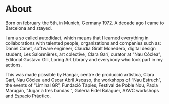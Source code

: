 # About

Born on february the 5th, in Munich, Germany 1972. A decade ago I came to Barcelona and stayed.

I am a so called autodidact, which means that I learned everything in collaborations with talented people, organizations and companies such as:
Daniel Canet, software engineer, Claudia Giralt Monedero, digital design student, Les Salonnières, art colective, Clara Garí, curator at “Nau Côclea”, Editorial Gustavo Gili, Loring Art Library and everybody who took part in my actions.

This was made possible by Hangar, centre de producció artística, Clara Garí, Nau Côclea and Oscar Abril Ascaso, the workshops of “Nau Estruch”, the events of “Liminal GR”, Fundació Tàpies, Festival de Poble Nou, Paola Marugán, “Jugar a tres bandas “, Galería Fidel Balaguer, AAVC workshops and Espacio Práctico.
